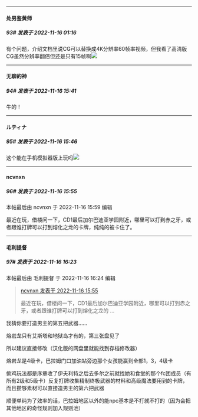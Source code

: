

*****

####  处男鉴黄师  
##### 93#       发表于 2022-11-16 01:16

有个问题，介绍文档里说CG可以替换成4K分辨率60帧率视频，但我看了高清版CG虽然分辨率翻倍但还是只有15帧啊<img src="https://static.saraba1st.com/image/smiley/face2017/091.png" referrerpolicy="no-referrer">



*****

####  无聊的神  
##### 94#       发表于 2022-11-16 15:41

牛的！

*****

####  ルティナ  
##### 95#       发表于 2022-11-16 15:46

这个能在手机模拟器版上玩吗<img src="https://static.saraba1st.com/image/smiley/face2017/029.png" referrerpolicy="no-referrer">



*****

####  ncvnxn  
##### 96#       发表于 2022-11-16 15:55

 本帖最后由 ncvnxn 于 2022-11-16 15:59 编辑 

最近在玩，借楼问一下，CD1最后加尔巴迪亚学园附近，哪里可以打到赤之牙，或者跟谁打牌可以打到熔化之龙的卡牌，纯纯的被卡住了。



*****

####  毛利提督  
##### 97#       发表于 2022-11-16 16:23

 本帖最后由 毛利提督 于 2022-11-16 16:24 编辑 
<blockquote><a href="httphttps://bbs.saraba1st.com/2b/forum.php?mod=redirect&amp;goto=findpost&amp;pid=58462702&amp;ptid=2100962" target="_blank">ncvnxn 发表于 2022-11-16 15:55</a>

最近在玩，借楼问一下，CD1最后加尔巴迪亚学园附近，哪里可以打到赤之牙，或者跟谁打牌可以打到熔化之龙的 ...</blockquote>
我猜你要打造男主的第五把武器……

熔岩龙只有艾斯塔和地狱岛才有的，第三张盘见了

所以建议直接修改（汉化版的网盘里就能找到存档修改器）

熔岩龙是4级卡，巴拉姆门口加油站旁边那个女孩能赢到全部1，3，4级卡

偷鸡玩法都是序章收了伊夫利特之后去多尔之前就找她和食堂的那个fc团成员（有所有2级和5级卡）反复打牌收集精制终极武器的材料和高级魔法要用到的卡牌，而且攒够素材可以直接造男主的第六把武器

顺便单纯为了效率的话，巴拉姆地区以外的能npc基本是不打就不打的（因为会把其他地区的奇怪规则加入规则池）


